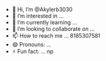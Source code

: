 - 👋 Hi, I’m @Akylerb3030
- 👀 I’m interested in ...
- 🌱 I’m currently learning ...
- 💞️ I’m looking to collaborate on ...
- 📫 How to reach me ... 8185307581
- 😄 Pronouns: ...
- ⚡ Fun fact: ... np

<!---
Akylerb3030/Akylerb3030 is a ✨ special ✨ repository because its `README.md` (this file) appears on your GitHub profile.
You can click the Preview link to take a look at your changes.
--->
